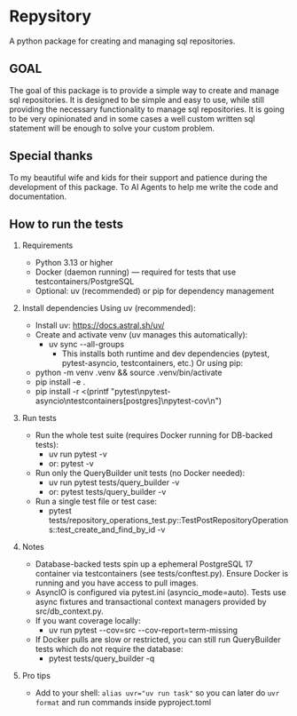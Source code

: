# Repysitory

A python package for creating and managing sql repositories.

## GOAL
The goal of this package is to provide a simple way to create and manage sql repositories.
It is designed to be simple and easy to use, while still providing the necessary functionality to manage sql repositories.
It is going to be very opinionated and in some cases a well custom written sql statement will be enough to solve your custom problem.

## Special thanks
To my beautiful wife and kids for their support and patience during the development of this package.
To AI Agents to help me write the code and documentation.


## How to run the tests
1. Requirements
   - Python 3.13 or higher
   - Docker (daemon running) — required for tests that use testcontainers/PostgreSQL
   - Optional: uv (recommended) or pip for dependency management

2. Install dependencies
   Using uv (recommended):
   - Install uv: https://docs.astral.sh/uv/
   - Create and activate venv (uv manages this automatically):
     - uv sync --all-groups
       - This installs both runtime and dev dependencies (pytest, pytest-asyncio, testcontainers, etc.)
   Or using pip:
   - python -m venv .venv && source .venv/bin/activate
   - pip install -e .
   - pip install -r <(printf "pytest\npytest-asyncio\ntestcontainers[postgres]\npytest-cov\n")

3. Run tests
   - Run the whole test suite (requires Docker running for DB-backed tests):
     - uv run pytest -v
     - or: pytest -v
   - Run only the QueryBuilder unit tests (no Docker needed):
     - uv run pytest tests/query_builder -v
     - or: pytest tests/query_builder -v
   - Run a single test file or test case:
     - pytest tests/repository_operations_test.py::TestPostRepositoryOperations::test_create_and_find_by_id -v

4. Notes
   - Database-backed tests spin up a ephemeral PostgreSQL 17 container via testcontainers (see tests/conftest.py). Ensure Docker is running and you have access to pull images.
   - AsyncIO is configured via pytest.ini (asyncio_mode=auto). Tests use async fixtures and transactional context managers provided by src/db_context.py.
   - If you want coverage locally:
     - uv run pytest --cov=src --cov-report=term-missing
   - If Docker pulls are slow or restricted, you can still run QueryBuilder tests which do not require the database:
     - pytest tests/query_builder -q

5. Pro tips
   - Add to your shell: `alias uvr="uv run task"` so you can later do `uvr format` and run commands inside pyproject.toml
